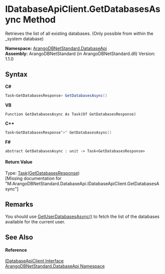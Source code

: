 # IDatabaseApiClient.GetDatabasesAsync Method 
 

Retrieves the list of all existing databases. (Only possible from within the _system database)

**Namespace:**&nbsp;<a href="8ff26d37-924f-7675-e479-50002d06bb9e">ArangoDBNetStandard.DatabaseApi</a><br />**Assembly:**&nbsp;ArangoDBNetStandard (in ArangoDBNetStandard.dll) Version: 1.1.0

## Syntax

**C#**<br />
``` C#
Task<GetDatabasesResponse> GetDatabasesAsync()
```

**VB**<br />
``` VB
Function GetDatabasesAsync As Task(Of GetDatabasesResponse)
```

**C++**<br />
``` C++
Task<GetDatabasesResponse^>^ GetDatabasesAsync()
```

**F#**<br />
``` F#
abstract GetDatabasesAsync : unit -> Task<GetDatabasesResponse> 

```


#### Return Value
Type: <a href="https://docs.microsoft.com/dotnet/api/system.threading.tasks.task-1" target="_blank" rel="noopener noreferrer">Task</a>(<a href="42821fa2-d0a4-ea1e-0536-4ac1a1d5f0bb">GetDatabasesResponse</a>)<br />\[Missing <returns> documentation for "M:ArangoDBNetStandard.DatabaseApi.IDatabaseApiClient.GetDatabasesAsync"\]

## Remarks
You should use <a href="fbbb7047-5358-8be8-7403-a6298971131f">GetUserDatabasesAsync()</a> to fetch the list of the databases available for the current user.

## See Also


#### Reference
<a href="ecc7c298-cbd6-a54d-5677-0a958b7e413e">IDatabaseApiClient Interface</a><br /><a href="8ff26d37-924f-7675-e479-50002d06bb9e">ArangoDBNetStandard.DatabaseApi Namespace</a><br />